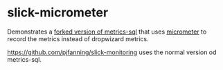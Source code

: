 # slick-micrometer

Demonstrates a [forked version of metrics-sql](https://github.com/pjfanning/metrics-sql) that uses [micrometer](https://micrometer.io/) to record the metrics instead of dropwizard metrics.

https://github.com/pjfanning/slick-monitoring uses the normal version od metrics-sql.
